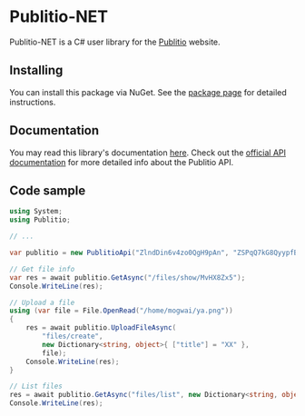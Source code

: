 # Publitio-NET

Publitio-NET is a C# user library for the
[Publitio](https://publit.io) website.

## Installing

You can install this package via NuGet.
See the [package page](https://www.nuget.org/packages/Publitio-NET) for detailed instructions.

## Documentation

You may read this library's documentation
[here](https://ennmichael.github.io/Publitio-NET/docs/html/namespacePublitio.html). Check out the [official API documentation](https://publit.io/docs)
for more detailed info about the Publitio API.

## Code sample

```cs
using System;
using Publitio;

// ...

var publitio = new PublitioApi("ZlndDin6v4zo0QgH9pAn", "ZSPqQ7kG8QyypfBTyrWifQAqjaJryzbw");

// Get file info
var res = await publitio.GetAsync("/files/show/MvHX8Zx5");
Console.WriteLine(res);

// Upload a file
using (var file = File.OpenRead("/home/mogwai/ya.png"))
{
    res = await publitio.UploadFileAsync(
        "files/create",
        new Dictionary<string, object>{ ["title"] = "XX" },
        file);
    Console.WriteLine(res);
}

// List files
res = await publitio.GetAsync("files/list", new Dictionary<string, object>{ ["limit"] = 3 });
Console.WriteLine(res);
```
